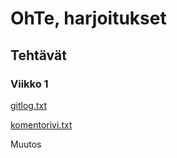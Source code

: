 # OhTe, harjoitukset
## Tehtävät
### Viikko 1
[gitlog.txt](https://github.com/Ri-mode/ot_harkka/blob/master/laskarit/viikko1/gitlog.txt)

[komentorivi.txt](https://github.com/Ri-mode/ot_harkka/blob/master/laskarit/viikko1/komentorivi.txt)

Muutos
